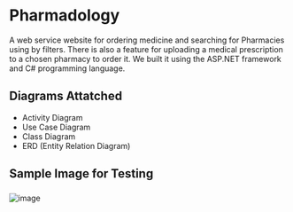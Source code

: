 # Pharmadology
A web service website for ordering medicine and searching for Pharmacies using by filters. There is also a feature for uploading a medical prescription to a chosen pharmacy to order it. We built it using the ASP.NET framework and C# programming language.


## Diagrams Attatched
* Activity Diagram
* Use Case Diagram
* Class Diagram
* ERD (Entity Relation Diagram)

## Sample Image for Testing 
### 
![image](test.PNG)
